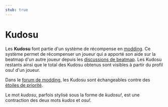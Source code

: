 ```yaml
---
stub: true
---
```


# Kudosu

Les **Kudosu** font partie d'un système de récompense en [modding](/wiki/Modding). Ce système permet de récompenser un joueur qui a apporté son aide sur la beatmap d'un autre joueur depuis les [discussions de beatmap](/wiki/Beatmap_Discussion). Les Kudosu restants ainsi que le total des Kudosu obtenus sont visibles à partir du profil osu! d'un joueur.

Dans le [forum de modding](/wiki/Modding/Forum_modding), les Kudosu sont échangeables contre des [étoiles de priorité](/wiki/Modding/Star_priority).

Le mot *kudosu*, parfois stylisé sous la forme de *kudosu!*, est une contraction des deux mots *kudos* et *osu!*.
